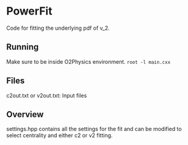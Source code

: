 # PowerFit

Code for fitting the underlying pdf of v_2.

## Running
Make sure to be inside O2Physics environment.
```root -l main.cxx```

## Files
c2out.txt or v2out.txt: Input files

## Overview
settings.hpp contains all the settings for the fit and can be modified to select centrality and either c2 or v2 fitting.




